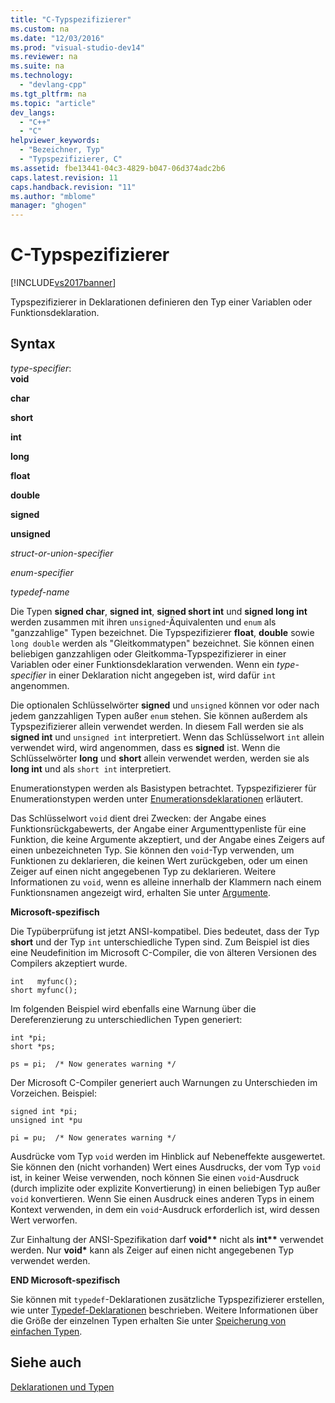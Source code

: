 ```yaml
---
title: "C-Typspezifizierer"
ms.custom: na
ms.date: "12/03/2016"
ms.prod: "visual-studio-dev14"
ms.reviewer: na
ms.suite: na
ms.technology: 
  - "devlang-cpp"
ms.tgt_pltfrm: na
ms.topic: "article"
dev_langs: 
  - "C++"
  - "C"
helpviewer_keywords: 
  - "Bezeichner, Typ"
  - "Typspezifizierer, C"
ms.assetid: fbe13441-04c3-4829-b047-06d374adc2b6
caps.latest.revision: 11
caps.handback.revision: "11"
ms.author: "mblome"
manager: "ghogen"
---
```

# C-Typspezifizierer
[!INCLUDE[vs2017banner](../assembler/inline/includes/vs2017banner.md)]

Typspezifizierer in Deklarationen definieren den Typ einer Variablen oder Funktionsdeklaration.  
  
## Syntax  
 *type\-specifier*:  
 **void**  
  
 **char**  
  
 **short**  
  
 **int**  
  
 **long**  
  
 **float**  
  
 **double**  
  
 **signed**  
  
 **unsigned**  
  
 *struct\-or\-union\-specifier*  
  
 *enum\-specifier*  
  
 *typedef\-name*  
  
 Die Typen **signed char**, **signed int**, **signed short int** und **signed long int** werden zusammen mit ihren `unsigned`\-Äquivalenten und `enum` als "ganzzahlige" Typen bezeichnet.  Die Typspezifizierer **float**, **double** sowie `long double` werden als "Gleitkommatypen" bezeichnet.  Sie können einen beliebigen ganzzahligen oder Gleitkomma\-Typspezifizierer in einer Variablen oder einer Funktionsdeklaration verwenden.  Wenn ein *type\-specifier* in einer Deklaration nicht angegeben ist, wird dafür `int` angenommen.  
  
 Die optionalen Schlüsselwörter **signed** und `unsigned` können vor oder nach jedem ganzzahligen Typen außer `enum` stehen. Sie können außerdem als Typspezifizierer allein verwendet werden. In diesem Fall werden sie als **signed int** und `unsigned int` interpretiert.  Wenn das Schlüsselwort `int` allein verwendet wird, wird angenommen, dass es **signed** ist.  Wenn die Schlüsselwörter **long** und **short** allein verwendet werden, werden sie als **long int** und als `short int` interpretiert.  
  
 Enumerationstypen werden als Basistypen betrachtet.  Typspezifizierer für Enumerationstypen werden unter [Enumerationsdeklarationen](../c-language/c-enumeration-declarations.md) erläutert.  
  
 Das Schlüsselwort `void` dient drei Zwecken: der Angabe eines Funktionsrückgabewerts, der Angabe einer Argumenttypenliste für eine Funktion, die keine Argumente akzeptiert, und der Angabe eines Zeigers auf einen unbezeichneten Typ.  Sie können den `void`\-Typ verwenden, um Funktionen zu deklarieren, die keinen Wert zurückgeben, oder um einen Zeiger auf einen nicht angegebenen Typ zu deklarieren.  Weitere Informationen zu `void`, wenn es alleine innerhalb der Klammern nach einem Funktionsnamen angezeigt wird, erhalten Sie unter [Argumente](../c-language/arguments.md).  
  
 **Microsoft\-spezifisch**  
  
 Die Typüberprüfung ist jetzt ANSI\-kompatibel. Dies bedeutet, dass der Typ **short** und der Typ `int` unterschiedliche Typen sind.  Zum Beispiel ist dies eine Neudefinition im Microsoft C\-Compiler, die von älteren Versionen des Compilers akzeptiert wurde.  
  
```  
int   myfunc();  
short myfunc();  
```  
  
 Im folgenden Beispiel wird ebenfalls eine Warnung über die Dereferenzierung zu unterschiedlichen Typen generiert:  
  
```  
int *pi;  
short *ps;  
  
ps = pi;  /* Now generates warning */  
```  
  
 Der Microsoft C\-Compiler generiert auch Warnungen zu Unterschieden im Vorzeichen.  Beispiel:  
  
```  
signed int *pi;  
unsigned int *pu  
  
pi = pu;  /* Now generates warning */  
```  
  
 Ausdrücke vom Typ `void` werden im Hinblick auf Nebeneffekte ausgewertet.  Sie können den \(nicht vorhanden\) Wert eines Ausdrucks, der vom Typ `void` ist, in keiner Weise verwenden, noch können Sie einen `void`\-Ausdruck \(durch implizite oder explizite Konvertierung\) in einen beliebigen Typ außer `void` konvertieren.  Wenn Sie einen Ausdruck eines anderen Typs in einem Kontext verwenden, in dem ein `void`\-Ausdruck erforderlich ist, wird dessen Wert verworfen.  
  
 Zur Einhaltung der ANSI\-Spezifikation darf **void\*\*** nicht als **int\*\*** verwendet werden.  Nur **void\*** kann als Zeiger auf einen nicht angegebenen Typ verwendet werden.  
  
 **END Microsoft\-spezifisch**  
  
 Sie können mit `typedef`\-Deklarationen zusätzliche Typspezifizierer erstellen, wie unter [Typedef\-Deklarationen](../c-language/typedef-declarations.md) beschrieben.  Weitere Informationen über die Größe der einzelnen Typen erhalten Sie unter [Speicherung von einfachen Typen](../c-language/storage-of-basic-types.md).  
  
## Siehe auch  
 [Deklarationen und Typen](../c-language/declarations-and-types.md)